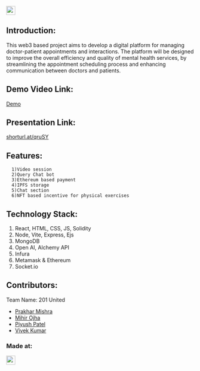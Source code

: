 <a href="https://hack36.com"> <img src="https://i.postimg.cc/RFFWF4vg/built-at-hack.jpg" height=24px> </a>


## Introduction:
This web3 based project aims to develop a digital platform for managing doctor-patient appointments and interactions. The platform will be designed to improve the overall efficiency and quality of mental health services, by streamlining the appointment scheduling process and enhancing communication between doctors and patients.
  
## Demo Video Link:
  <a href="https://youtu.be/P9auRuXpuKs">Demo</a>
  
## Presentation Link:
  <a href="shorturl.at/qruSY"> shorturl.at/qruSY </a>
  
  
## Features:
```
  1)Video session
  2)Query Chat bot
  3)Ethereum based payment
  4)IPFS storage
  5)Chat section 
  6)NFT based incentive for physical exercises 
  ```

## Technology Stack:
  1) React, HTML, CSS, JS, Solidity
  2) Node, Vite, Express, Ejs
  3) MongoDB
  4) Open AI, Alchemy API 
  5) Infura
  6) Metamask & Ethereum
  7) Socket.io
  

## Contributors:

Team Name: 201 United

* [Prakhar Mishra](https://github.com/lancelot-zen)
* [Mihir Ojha](https://github.com/scarvage)
* [Piyush Patel](https://github.com/monkepi18)
* [Vivek Kumar](https://github.com/Vivek7282)


### Made at:
<a href="https://hack36.com"> <img src="https://i.postimg.cc/RFFWF4vg/built-at-hack.jpg" height=24px> </a>
